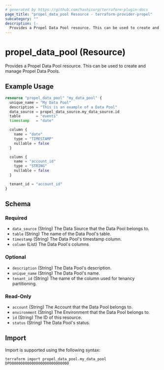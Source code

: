 ```yaml
---
# generated by https://github.com/hashicorp/terraform-plugin-docs
page_title: "propel_data_pool Resource - terraform-provider-propel"
subcategory: ""
description: |-
  Provides a Propel Data Pool resource. This can be used to create and manage Propel Data Pools.
---
```


# propel_data_pool (Resource)

Provides a Propel Data Pool resource. This can be used to create and manage Propel Data Pools.

## Example Usage

```terraform
resource "propel_data_pool" "my_data_pool" {
  unique_name = "My Data Pool"
  description = "This is an example of a Data Pool"
  data_source = propel_data_source.my_data_source.id
  table       = "events"
  timestamp   = "date"

  column {
    name = "date"
    type = "TIMESTAMP"
    nullable = false
  }

  column {
    name = "account_id"
    type = "STRING"
    nullable = false
  }

  tenant_id = "account_id"
}
```

<!-- schema generated by tfplugindocs -->
## Schema

### Required

- `data_source` (String) The Data Source that the Data Pool belongs to.
- `table` (String) The name of the Data Pool's table.
- `timestamp` (String) The Data Pool's timestamp column.
- `column` (List) The Data Pool's columns

### Optional

- `description` (String) The Data Pool's description.
- `unique_name` (String) The Data Pool's name.
- `tenant_id` (String) The name of the column used for tenancy partitioning.

### Read-Only

- `account` (String) The Account that the Data Pool belongs to.
- `environment` (String) The Environment that the Data Pool belongs to.
- `id` (String) The ID of this resource.
- `status` (String) The Data Pool's status.

## Import

Import is supported using the following syntax:

```shell
terraform import propel_data_pool.my_data_pool DPO00000000000000000000000000
```
